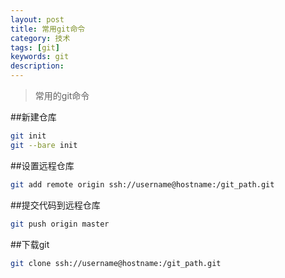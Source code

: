 ```yaml
---
layout: post
title: 常用git命令
category: 技术
tags: [git]
keywords: git
description: 
---
```


> 常用的git命令

##新建仓库

```bash
git init
git --bare init
```

##设置远程仓库

```bash
git add remote origin ssh://username@hostname:/git_path.git
```

##提交代码到远程仓库

```bash
git push origin master
```

##下载git

```bash
git clone ssh://username@hostname:/git_path.git
```
